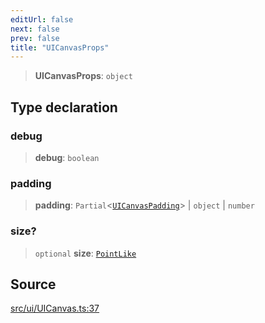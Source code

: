 ```yaml
---
editUrl: false
next: false
prev: false
title: "UICanvasProps"
---
```


> **UICanvasProps**: `object`

## Type declaration

### debug

> **debug**: `boolean`

### padding

> **padding**: `Partial`\<[`UICanvasPadding`](/api/type-aliases/uicanvaspadding/)\> \| `object` \| `number`

### size?

> `optional` **size**: [`PointLike`](/api/type-aliases/pointlike/)

## Source

[src/ui/UICanvas.ts:37](https://github.com/relishinc/dill-pixel/blob/10f512f7f577ca5e74162827f11215b28df5ca97/src/ui/UICanvas.ts#L37)
